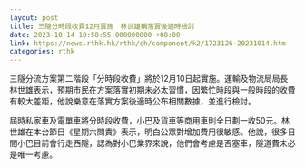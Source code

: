 ```yaml
---
layout: post
title: 三隧分時段收費12月實施　林世雄稱落實後適時檢討
date: 2023-10-14 10:58:55.000000000 +08:00
link: https://news.rthk.hk/rthk/ch/component/k2/1723126-20231014.htm
categories: rthk
---
```


三隧分流方案第二階段「分時段收費」將於12月10日起實施。運輸及物流局局長林世雄表示，預期市民在方案落實初期未必太習慣，因繁忙時段與一般時段的收費有較大差距，他說樂意在落實方案後適時公布相關數據，並進行檢討。

屆時私家車及電單車將分時段收費，小巴及貨車等商用車則全日劃一收50元。林世雄在本台節目《星期六問責》表示，明白公眾對增加費用很敏感。他說，很多日間小巴目前會行走西隧，認為對小巴業界來說，他們會考慮是否塞車，隧道費未必是唯一考慮。
